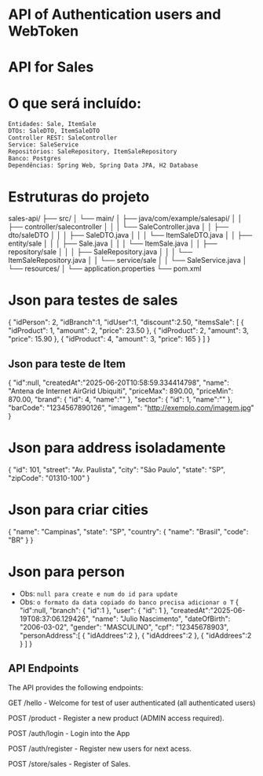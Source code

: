 # API of Authentication users and WebToken

# API for Sales

   # O que será incluído:
    Entidades: Sale, ItemSale
    DTOs: SaleDTO, ItemSaleDTO
    Controller REST: SaleController
    Service: SaleService
    Repositórios: SaleRepository, ItemSaleRepository
    Banco: Postgres
    Dependências: Spring Web, Spring Data JPA, H2 Database

# Estruturas do projeto 
sales-api/
├── src/
│   └── main/
│       ├── java/com/example/salesapi/
│       │   ├── controller/salecontroller
│       │   │              └── SaleController.java
│       │   ├── dto/saleDTO
│       │   │       ├── SaleDTO.java
│       │   │       └── ItemSaleDTO.java
│       │   ├── entity/sale
│       │   │          ├── Sale.java
│       │   │          └── ItemSale.java
│       │   ├── repository/sale
│       │   │              ├── SaleRepository.java
│       │   │              └── ItemSaleRepository.java
│       │   └── service/sale
│       │               └── SaleService.java
│       └── resources/
│           └── application.properties
└── pom.xml

# Json para testes de sales
{
  "idPerson": 2,
	"idBranch":1,
	"idUser":1,
	"discount":2.50,
  "itemsSale": [
    {
      "idProduct": 1,
      "amount": 2,
      "price": 23.50
    },
		 {
      "idProduct": 2,
      "amount": 3,
      "price": 15.90
    },
		{
      "idProduct": 4,
      "amount": 3,
      "price": 165
    }
  ]
}

## Json para teste de Item
{
	"id":null,
	"createdAt":"2025-06-20T10:58:59.334414798",
  "name": "Antena de Internet AirGrid Ubiquiti",
  "priceMax": 890.00,
  "priceMin": 870.00,
  "brand": {
    "id": 4,
		"name":""
  },
  "sector": {
    "id": 1,
		"name":""
  },
  "barCode": "1234567890126",
  "imagem": "http://exemplo.com/imagem.jpg"
}

# Json para address isoladamente
{
  "id": 101,
  "street": "Av. Paulista",
  "city": "São Paulo",
  "state": "SP",
  "zipCode": "01310-100"
}

# Json para criar cities
{
  "name": "Campinas",
  "state": "SP",
  "country": {
    "name": "Brasil",
    "code": "BR"
  }
}

# Json para person
- Obs: `null para create e num do id para update`
- Obs: `o formato da data copiado do banco precisa adicionar o T`
{
	"id":null, 
	"branch": {
		"id":1
	},
	"user": {
    "id": 1
  },
	"createdAt":"2025-06-19T08:37:06.129426",
  "name": "Julio Nascimento",
  "dateOfBirth": "2006-03-02",
  "gender": "MASCULINO",
  "cpf": "12345678903",
	"personAddress":[
	{
		"idAddrees":2
	},
	{
		"idAddrees":2
	},
		{
		"idAddrees":2
	}
	]
}

## API Endpoints
The API provides the following endpoints:

GET /hello - Welcome for test of user authenticated (all authenticated users)

POST /product - Register a new product (ADMIN access required).

POST /auth/login - Login into the App

POST /auth/register - Register new users for next acess.

POST /store/sales - Register of Sales.
